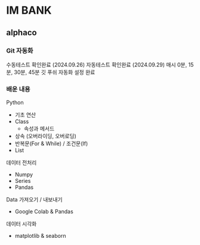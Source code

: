 # IM BANK
## alphaco

### Git 자동화
수동테스트 확인완료 (2024.09.26)
자동테스트 확인완료 (2024.09.29)
매시 0분, 15분, 30분, 45분 깃 푸쉬 자동화 설정 완료

### 배운 내용
Python 
- 기초 연산
- Class
    + 속성과 메서드
- 상속 (오버라이딩, 오버로딩)
- 반복문(For & While) / 조건문(If)
- List

데이터 전처리
- Numpy
- Series
- Pandas

Data 가져오기 / 내보내기
- Google Colab & Pandas

데이터 시각화
- matplotlib & seaborn 